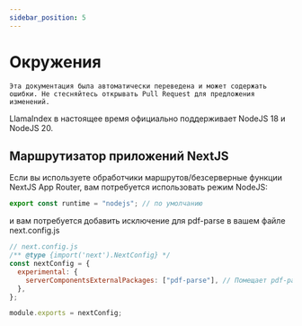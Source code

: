 ```yaml
---
sidebar_position: 5
---
```


# Окружения

`Эта документация была автоматически переведена и может содержать ошибки. Не стесняйтесь открывать Pull Request для предложения изменений.`

LlamaIndex в настоящее время официально поддерживает NodeJS 18 и NodeJS 20.

## Маршрутизатор приложений NextJS

Если вы используете обработчики маршрутов/безсерверные функции NextJS App Router, вам потребуется использовать режим NodeJS:

```js
export const runtime = "nodejs"; // по умолчанию
```

и вам потребуется добавить исключение для pdf-parse в вашем файле next.config.js

```js
// next.config.js
/** @type {import('next').NextConfig} */
const nextConfig = {
  experimental: {
    serverComponentsExternalPackages: ["pdf-parse"], // Помещает pdf-parse в режим фактического NodeJS с помощью маршрутизатора приложений NextJS
  },
};

module.exports = nextConfig;
```
